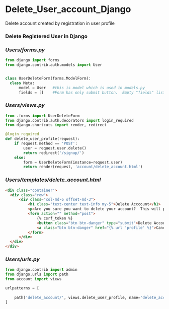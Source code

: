 # Delete_User_account_Django
Delete account created by registration in user profile

### Delete Registered User in Django 



### ***Users/forms.py***
  ```python
from django import forms
from django.contrib.auth.models import User


class UserDeleteForm(forms.ModelForm):
    class Meta:
        model = User   #this is model which is used in models.py
        fields = []    #Form has only submit button.  Empty "fields" list still necessary, though.
```
       
 ### ***Users/views.py***
 
```python
from .forms import UserDeleteForm
from django.contrib.auth.decorators import login_required
from django.shortcuts import render, redirect

@login_required
def delete_user_profile(request):
    if request.method == 'POST':
        user = request.user.delete()
        return redirect('/signup/')
    else:
        form = UserDeleteForm(instance=request.user)
        return render(request, 'account/delete_account.html')
```
		
		
		
### ***Users/templates/delete_account.html***

  ```html
<div class="container">
    <div class="row">
        <div class="col-md-6 offset-md-3">
            <h1 class="text-center text-info my-5">Delete Acccount</h1>
            <p>Are you sure you want to delete your account?  This will permanently delete your profile and any content you have created.</p>
            <form action="" method="post">
                {% csrf_token %}
                <button class="btn btn-danger" type="submit">Delete Account</button>
                <a class="btn btn-danger" href="{% url 'profile' %}">Cancel</a>
            </form>
        </div>
    </div>
</div>
  ```

###  ***Users/urls.py***

```python
from django.contrib import admin
from django.urls import path
from account import views

urlpatterns = [
  
    path('delete_account/', views.delete_user_profile, name='delete_account'),
]
```
